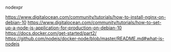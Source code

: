 nodexpr


https://www.digitalocean.com/community/tutorials/how-to-install-nginx-on-debian-10
https://www.digitalocean.com/community/tutorials/how-to-set-up-a-node-js-application-for-production-on-debian-10
https://docs.docker.com/get-started/part2/
https://github.com/nodejs/docker-node/blob/master/README.md#what-is-nodejs
